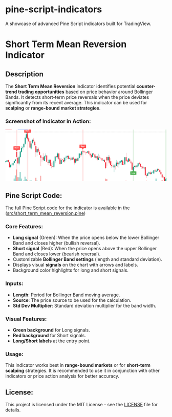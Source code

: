 # pine-script-indicators
A showcase of advanced Pine Script indicators built for TradingView.
# Short Term Mean Reversion Indicator

## Description
The **Short Term Mean Reversion** indicator identifies potential **counter-trend trading opportunities** based on price behavior around Bollinger Bands. It detects short-term price reversals when the price deviates significantly from its recent average. This indicator can be used for **scalping** or **range-bound market strategies**.

### **Screenshot of Indicator in Action:**
![Short Term Mean Reversion Indicator](screenshots/short_term_mean_reversion.png)

## Pine Script Code:
The full Pine Script code for the indicator is available in the ([src/short_term_mean_reversion.pine](https://github.com/Pa1Tiwari/pine-script-indicators/tree/e745dcbc42eb49999c93e375d80ce66d9fe27c40/src))

### **Core Features:**
- **Long signal** (Green): When the price opens below the lower Bollinger Band and closes higher (bullish reversal).
- **Short signal** (Red): When the price opens above the upper Bollinger Band and closes lower (bearish reversal).
- Customizable **Bollinger Band settings** (length and standard deviation).
- Displays visual **signals** on the chart with arrows and labels.
- Background color highlights for long and short signals.

### **Inputs:**
- **Length**: Period for Bollinger Band moving average.
- **Source**: The price source to be used for the calculation.
- **Std Dev Multiplier**: Standard deviation multiplier for the band width.

### **Visual Features:**
- **Green background** for Long signals.
- **Red background** for Short signals.
- **Long/Short labels** at the entry point.
  


### **Usage:**
This indicator works best in **range-bound markets** or for **short-term scalping** strategies. It is recommended to use it in conjunction with other indicators or price action analysis for better accuracy.



## License:
This project is licensed under the MIT License - see the [LICENSE](LICENSE) file for details.

